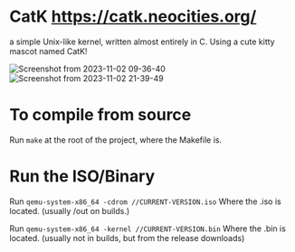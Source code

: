 # CatK https://catk.neocities.org/
a simple Unix-like kernel, written almost entirely in C. Using a cute kitty mascot named CatK!

![Screenshot from 2023-11-02 09-36-40](https://github.com/Rodmatronic/CatK/assets/105672808/fe792fa5-8eec-4692-ba75-926b0bb3e0c0)
![Screenshot from 2023-11-02 21-39-49](https://github.com/Rodmatronic/CatK/assets/105672808/498231ad-fd9b-4306-80c5-548d0d8023d9)

# To compile from source
Run `make` at the root of the project, where the Makefile is.

# Run the ISO/Binary
Run `qemu-system-x86_64 -cdrom //CURRENT-VERSION.iso` Where the .iso is located. (usually /out on builds.)

Run `qemu-system-x86_64 -kernel //CURRENT-VERSION.bin` Where the .bin is located. (usually not in builds, but from the release downloads)
